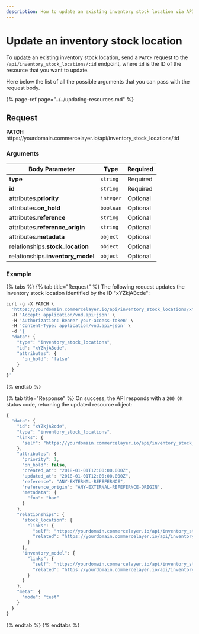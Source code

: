 ```yaml
---
description: How to update an existing inventory stock location via API
---
```


# Update an inventory stock location

To <a href="https://docs.commercelayer.io/developers/updating-resources" target="_blank">update</a> an existing inventory stock location, send a `PATCH` request to the `/api/inventory_stock_locations/:id` endpoint, where `id` is the ID of the resource that you want to update.

Here below the list of all the possible arguments that you can pass with the request body.

{% page-ref page="../../updating-resources.md" %}

## Request

**PATCH** https://<i></i>yourdomain.commercelayer.io/api/inventory_stock_locations/:id

### Arguments

| Body Parameter | Type     | Required |
| -------------- | -------- | -------- |
| **type**       | `string` | Required |
| **id**         | `string` | Required |
| attributes.**priority** | `integer` | Optional |
| attributes.**on_hold** | `boolean` | Optional |
| attributes.**reference** | `string` | Optional |
| attributes.**reference_origin** | `string` | Optional |
| attributes.**metadata** | `object` | Optional |
| relationships.**stock_location** | `object` | Optional |
| relationships.**inventory_model** | `object` | Optional |

### Example

{% tabs %}
{% tab title="Request" %}
The following request updates the inventory stock location identified by the ID "xYZkjABcde":

```javascript
curl -g -X PATCH \
  'https://yourdomain.commercelayer.io/api/inventory_stock_locations/xYZkjABcde' \
  -H 'Accept: application/vnd.api+json' \
  -H 'Authorization: Bearer your-access-token' \
  -H 'Content-Type: application/vnd.api+json' \
  -d '{
  "data": {
    "type": "inventory_stock_locations",
    "id": "xYZkjABcde",
    "attributes": {
      "on_hold": "false"
    }
  }
}'
```
{% endtab %}

{% tab title="Response" %}
On success, the API responds with a `200 OK` status code, returning the updated resource object:

```javascript
{
  "data": {
    "id": "xYZkjABcde",
    "type": "inventory_stock_locations",
    "links": {
      "self": "https://yourdomain.commercelayer.io/api/inventory_stock_locations/xYZkjABcde"
    },
    "attributes": {
      "priority": 1,
      "on_hold": false,
      "created_at": "2018-01-01T12:00:00.000Z",
      "updated_at": "2018-01-01T12:00:00.000Z",
      "reference": "ANY-EXTERNAL-REFEFERNCE",
      "reference_origin": "ANY-EXTERNAL-REFEFERNCE-ORIGIN",
      "metadata": {
        "foo": "bar"
      }
    },
    "relationships": {
      "stock_location": {
        "links": {
          "self": "https://yourdomain.commercelayer.io/api/inventory_stock_locations/xYZkjABcde/relationships/stock_location",
          "related": "https://yourdomain.commercelayer.io/api/inventory_stock_locations/xYZkjABcde/stock_location"
        }
      },
      "inventory_model": {
        "links": {
          "self": "https://yourdomain.commercelayer.io/api/inventory_stock_locations/xYZkjABcde/relationships/inventory_model",
          "related": "https://yourdomain.commercelayer.io/api/inventory_stock_locations/xYZkjABcde/inventory_model"
        }
      }
    },
    "meta": {
      "mode": "test"
    }
  }
}
```
{% endtab %}
{% endtabs %}

